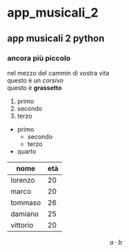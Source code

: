 # app_musicali_2
## app musicali 2 python
### ancora più piccolo

nel mezzo del cammin di vostra vita  
questo è un *corsivo*  
questo è **grassetto**

1. primo
1. secondo
1. terzo

- primo
  - secondo
  - terzo
- quarto

| nome | età |
| --- | --- |
| lorenzo | 20 |
| marco | 20 |
| tommaso | 26 |
| damiano | 25 |
| vittorio | 20 |

$$a \cdot b$$
